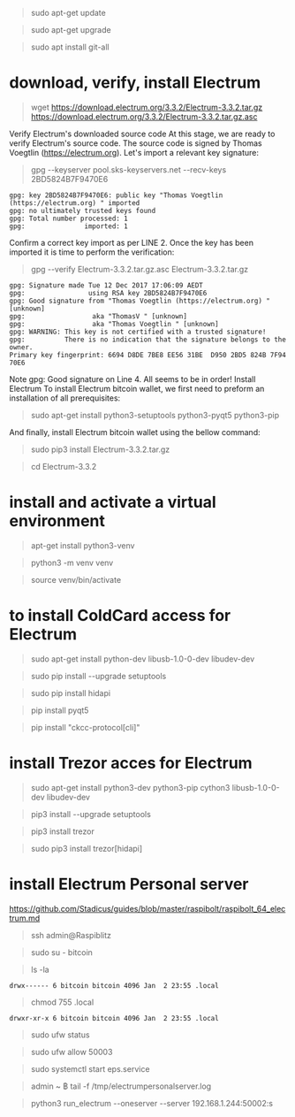 >sudo apt-get update

>sudo apt-get upgrade

>sudo apt install git-all

# download, verify, install Electrum
>wget https://download.electrum.org/3.3.2/Electrum-3.3.2.tar.gz https://download.electrum.org/3.3.2/Electrum-3.3.2.tar.gz.asc

Verify Electrum's downloaded source code
At this stage, we are ready to verify Electrum's source code. The source code is signed by Thomas Voegtlin (https://electrum.org). Let's import a relevant key signature:

> gpg --keyserver pool.sks-keyservers.net --recv-keys 2BD5824B7F9470E6
```
gpg: key 2BD5824B7F9470E6: public key "Thomas Voegtlin (https://electrum.org) " imported
gpg: no ultimately trusted keys found
gpg: Total number processed: 1
gpg:               imported: 1
```

Confirm a correct key import as per LINE 2. Once the key has been imported it is time to perform the verification:

> gpg --verify Electrum-3.3.2.tar.gz.asc Electrum-3.3.2.tar.gz
```
gpg: Signature made Tue 12 Dec 2017 17:06:09 AEDT
gpg:                using RSA key 2BD5824B7F9470E6
gpg: Good signature from "Thomas Voegtlin (https://electrum.org) " [unknown]
gpg:                 aka "ThomasV " [unknown]
gpg:                 aka "Thomas Voegtlin " [unknown]
gpg: WARNING: This key is not certified with a trusted signature!
gpg:          There is no indication that the signature belongs to the owner.
Primary key fingerprint: 6694 D8DE 7BE8 EE56 31BE  D950 2BD5 824B 7F94 70E6
```

Note gpg: Good signature on Line 4. All seems to be in order!
Install Electrum
To install Electrum bitcoin wallet, we first need to preform an installation of all prerequisites:

> sudo apt-get install python3-setuptools python3-pyqt5 python3-pip

And finally, install Electrum bitcoin wallet using the bellow command:

>sudo pip3 install Electrum-3.3.2.tar.gz

>cd Electrum-3.3.2


# install and activate a virtual environment
>apt-get install python3-venv

>python3 -m venv venv

>source venv/bin/activate



# to install ColdCard access for Electrum
>sudo apt-get install python-dev libusb-1.0-0-dev libudev-dev

>sudo pip install --upgrade setuptools

>sudo pip install hidapi

>pip install pyqt5 

>pip install "ckcc-protocol[cli]"

# install Trezor acces for Electrum
>sudo apt-get install python3-dev python3-pip cython3 libusb-1.0-0-dev libudev-dev

>pip3 install --upgrade setuptools

>pip3 install trezor

>sudo pip3 install trezor[hidapi]

# install Electrum Personal server
https://github.com/Stadicus/guides/blob/master/raspibolt/raspibolt_64_electrum.md  
>ssh admin@Raspiblitz

>sudo su - bitcoin

>ls -la

`drwx------ 6 bitcoin bitcoin 4096 Jan  2 23:55 .local`

>chmod 755 .local

`drwxr-xr-x 6 bitcoin bitcoin 4096 Jan  2 23:55 .local`

>sudo ufw status

>sudo ufw allow 50003

>sudo systemctl start eps.service

>admin ~ ฿ tail -f /tmp/electrumpersonalserver.log

>python3 run_electrum --oneserver --server 192.168.1.244:50002:s

